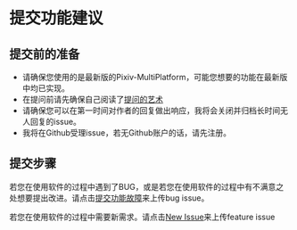 # 提交功能建议

## 提交前的准备

- 请确保您使用的是最新版的Pixiv-MultiPlatform，可能您想要的功能在最新版中均已实现。
- 在提问前请先确保自己阅读了[提问的艺术](https://lug.ustc.edu.cn/wiki/doc/smart-questions/)
- 请确保您可以在第一时间对作者的回复做出响应，我将会关闭并归档长时间无人回复的issue。
- 我将在Github受理issue，若无Github账户的话，请先注册。



## 提交步骤

若您在使用软件的过程中遇到了BUG，或是若您在使用软件的过程中有不满意之处想要提出改进。请点击[提交功能故障](https://github.com/kagg886/Pixiv-MultiPlatform/issues/new?template=功能故障.md)来上传bug issue。

若您在使用软件的过程中需要新需求。请点击[New Issue](https://github.com/kagg886/Pixiv-MultiPlatform/issues/new?template=功能建议.md)来上传feature issue